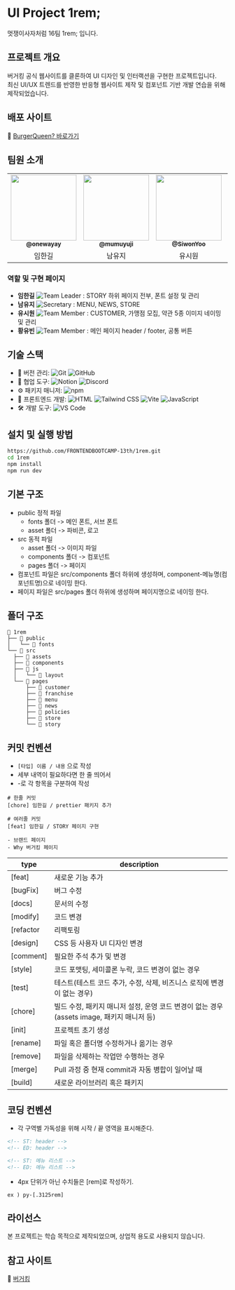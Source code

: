 # UI Project 1rem;

멋쟁이사자처럼 16팀 1rem; 입니다.

## 프로젝트 개요

버거킹 공식 웹사이트를 클론하여 UI 디자인 및 인터랙션을 구현한 프로젝트입니다.  
최신 UI/UX 트렌드를 반영한 반응형 웹사이트 제작 및 컴포넌트 기반 개발 연습을 위해 제작되었습니다.

## 배포 사이트

🍔 [BurgerQueen? 바로가기](https://1rem.netlify.app)

## 팀원 소개

<table>
  <tbody>
    <tr>
      <td align="center"><a href="https://github.com/onewayay"><img src="/face1.webp" width="150" height="150" alt=""/><br /><sub><b> @onewayay </b></a></td>
      <td align="center"><a href="https://github.com/mumuyuji"><img src="/face1.webp" width="150" height="150" alt=""/><br /><sub><b> @mumuyuji </b></a></td>
      <td align="center"><a href="https://github.com/SiwonYoo"><img src="/face1.webp" width="150" height="150" alt=""/><br /><sub><b> @SiwonYoo </b></a></td>
      <td align="center"><a href="https://github.com/YouVin"><img src="/face1.webp" width="150" height="150" alt=""/><br /><sub><b> @YouVin </b></a></td>
    </tr>
    <tr>
      <td align="center">임한길</td>
      <td align="center">남유지</td>
      <td align="center">유시원</td>
      <td align="center">황유빈</td>
    </tr>
  </tbody>
</table>

### 역할 및 구현 페이지

- **임한길** ![Team Leader](https://img.shields.io/badge/Team%20Leader-FF5733?style=flat) : STORY 하위 페이지 전부, 폰트 설정 및 관리
- **남유지** ![Secretary](https://img.shields.io/badge/Secretary-3498DB?style=flat) : MENU, NEWS, STORE
- **유시원** ![Team Member](https://img.shields.io/badge/Team%20Member-2ECC71?style=flat) : CUSTOMER, 가맹점 모집, 약관 5종 이미지 네이밍 및 관리
- **황유빈** ![Team Member](https://img.shields.io/badge/Team%20Member-2ECC71?style=flat) : 메인 페이지 header / footer, 공통 버튼

## 기술 스택

- 📂 버전 관리: ![Git](https://img.shields.io/badge/Git-F05032style=flat&logo=git&logoColor=white) ![GitHub](https://img.shields.io/badge/GitHub-181717?style=flat&logo=github&logoColor=white)
- 🤝 협업 도구: ![Notion](https://img.shields.io/badge/Notion-000000?style=flat&logo=notion&logoColor=white) ![Discord](https://img.shields.io/badge/Discord-5865F2?style=flat&logo=discord&logoColor=white)
- ⚙️ 패키지 매니저: ![npm](https://img.shields.io/badge/npm-CB3837?style=flat&logo=npm&logoColor=white)
- 🎨 프론트엔드 개발: ![HTML](https://img.shields.io/badge/HTML-E34F26?style=flat&logo=html5&logoColor=white) ![Tailwind CSS](https://img.shields.io/badge/TailwindCSS-06B6D4?style=flat&logo=tailwindcss&logoColor=white) ![Vite](https://img.shields.io/badge/Vite-646CFF?style=flat&logo=vite&logoColor=white) ![JavaScript](https://img.shields.io/badge/JavaScript-F7DF1E?style=flat&logo=javascript&logoColor=black)
- 🛠 개발 도구: ![VS Code](https://img.shields.io/badge/VS%20Code-007ACC?style=flat&logo=visualstudiocode&logoColor=white)

## 설치 및 실행 방법

```bash
https://github.com/FRONTENDBOOTCAMP-13th/1rem.git
cd 1rem
npm install
npm run dev
```

## 기본 구조

- public 정적 파일
  - fonts 폴더 -> 메인 폰트, 서브 폰트
  - asset 폴더 -> 파비콘, 로고
- src 동적 파일
  - asset 폴더 -> 이미지 파일
  - components 폴더 -> 컴포넌트
  - pages 폴더 -> 페이지
- 컴포넌트 파일은 src/components 폴더 하위에 생성하며, component-메뉴명(컴포넌트명)으로 네이밍 한다.
- 페이지 파일은 src/pages 폴더 하위에 생성하며 페이지명으로 네이밍 한다.

## 폴더 구조

```
📂 1rem
├── 📂 public
│   └── 📂 fonts
└── 📂 src
  ├── 📂 assets
  ├── 📂 components
  ├── 📂 js
  │   └── 📂 layout
  └── 📂 pages
      ├── 📂 customer
      ├── 📂 franchise
      ├── 📂 menu
      ├── 📂 news
      ├── 📂 policies
      ├── 📂 store
      └── 📂 story
```

## 커밋 컨벤션

- `[타입] 이름 / 내용` 으로 작성
- 세부 내역이 필요하다면 한 줄 띄어서
- -로 각 항목을 구분하여 작성

```
# 한줄 커밋
[chore] 임한길 / prettier 패키지 추가

# 여러줄 커밋
[feat] 임한길 / STORY 페이지 구현

- 브랜드 페이지
- Why 버거킹 페이지
```

<table>
  <thead>
    <tr>
      <th>type</th>
      <th>description</th>
    </tr>
  </thead>
  <tbody class="">
    <tr>
      <td>[feat]</td>
      <td>새로운 기능 추가</td>
    </tr>
  <tr>
      <td>[bugFix]</td>
      <td>버그 수정</td>
    </tr>
  <tr>
      <td>[docs]</td>
      <td>문서의 수정</td>
    </tr>
  <tr>
      <td>[modify]</td>
      <td>코드 변경</td>
    </tr>
  <tr>
      <td>[refactor</td>
      <td>리팩토링</td>
    </tr>
  <tr>
      <td>[design]</td>
      <td>CSS 등 사용자 UI 디자인 변경</td>
    </tr>
  <tr>
      <td>[comment]</td>
      <td>필요한 주석 추가 및 변경</td>
    </tr>
  <tr>
      <td>[style]</td>
      <td>코드 포맷팅, 세미콜론 누락, 코드 변경이 없는 경우</td>
    </tr>
  <tr>
      <td>[test]</td>
      <td>테스트(테스트 코드 추가, 수정, 삭제, 비즈니스 로직에 변경이 없는 경우)</td>
    </tr>
  <tr>
      <td>[chore]</td>
      <td>빌드 수정, 패키지 매니저 설정, 운영 코드 변경이 없는 경우(assets image, 패키지 매니저 등)</td>
    </tr>
  <tr>
      <td>[init]</td>
      <td>프로젝트 초기 생성</td>
    </tr>
  <tr>
      <td>[rename]</td>
      <td>파일 혹은 폴더명 수정하거나 옮기는 경우</td>
    </tr>
  <tr>
      <td>[remove]</td>
      <td>파일을 삭제하는 작업만 수행하는 경우</td>
    </tr>
  <tr>
      <td>[merge]</td>
      <td>Pull 과정 중 현재 commit과 자동 병합이 일어날 때</td>
    </tr>
  <tr>
      <td>[build]</td>
      <td>새로운 라이브러리 혹은 패키지</td>
    </tr>
  </tbody>
</table>

## 코딩 컨벤션

- 각 구역별 가독성을 위해 시작 / 끝 영역을 표시해준다.

```html
<!-- ST: header -->
<!-- ED: header -->

<!-- ST: 메뉴 리스트 -->
<!-- ED: 메뉴 리스트 -->
```

- 4px 단위가 아닌 수치들은 [rem]로 작성하기.

```
ex ) py-[.3125rem]
```

## 라이선스

본 프로젝트는 학습 목적으로 제작되었으며, 상업적 용도로 사용되지 않습니다.

## 참고 사이트

🔗 [버거킹](https://www.burgerking.co.kr/home)
